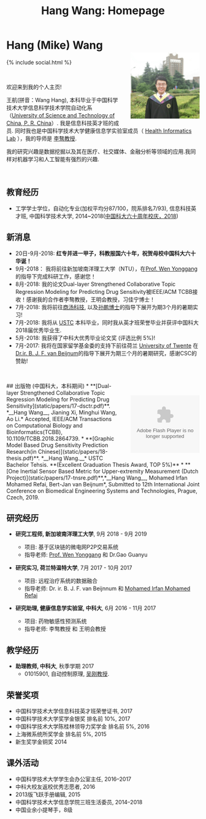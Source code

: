 ﻿---
layout: default
section: chinese
title: "Hang Wang: Homepage"
---
<img src="static/info/profile2.jpg" class="img-thumbnail" width="180px" style="float:right; margin-left:30px; margin-top:35px; margin-bottom:10px;">

# Hang (Mike) Wang
{% include social.html %}

&nbsp;

欢迎来到我的个人主页! 

王航(拼音：Wang Hang), 本科毕业于中国科学技术大学信息科学技术学院自动化系（[University of Science and Technology of China, P. R. China](http://www.ustc.edu.cn/)）. 我是信息科技英才班的成员. 同时我也是中国科学技术大学健康信息学实验室成员（ [Health Informatics Lab](http://bioinformatics.ustc.edu.cn/) ），我的导师是 [李骜教授](http://bioinformatics.ustc.edu.cn/teams.html).

我的研究兴趣是数据挖掘以及其在医疗、社交媒体、金融分析等领域的应用.我同样对机器学习和人工智能有强烈的兴趣.

&nbsp;

## 教育经历
  *  工学学士学位，自动化专业(加权平均分87/100，院系排名7/93), 信息科技英才班, 中国科学技术大学, 2014~2018([中国科大六十周年校庆，2018](http://xq.ustc.edu.cn))

## 新消息
  * 20日-9月-2018: __红专并进一甲子，科教报国六十年，祝贺母校中国科大六十华诞！__
  * 9月-2018： 我将前往新加坡南洋理工大学（NTU），在[Prof. Wen Yonggang](http://www.ntu.edu.sg/home/ygwen/)的指导下完成科研工作，感谢您！
  * 8月-2018:  我的论文Dual-layer Strengthened Collaborative Topic Regression Modeling for Predicting Drug Sensitivity被IEEE/ACM TCBB接收！感谢我的合作者李骜教授，王明会教授，习佳宁博士！
  * 7月-2018:  我将前往[商汤科技](https://www.sensetime.com), 以及[孙鹏博士](https://www.linkedin.com/in/sunpengsdu/)的指导下展开为期3个月的暑期实习!
  * 7月-2018:  我将从 [USTC](http://www.ustc.edu.cn/) 本科毕业，同时我从英才班荣誉毕业并获评中国科大2018届优秀毕业生.
  * 5月-2018:  我获得了中科大优秀毕业论文奖 (评选比例 5%)!
  * 7月-2017:  我将在国家留学基金委的支持下前往荷兰 [University of Twente](https://www.utwente.nl/en/) 在 [Dr.ir. B. J. F. van Beijnum](https://www.utwente.nl/en/eemcs/bss/people/staff/bert_jan_vanbeijnum/%20)的指导下展开为期三个月的暑期研究，感谢CSC的赞助!

&nbsp;
<object classid="clsid:D27CDB6E-AE6D-11cf-96B8-444553540000" 
codebase="http://download.macromedia.com/pub/shockwave/cabs/flash/swflash.cab#version=9,0,16,0" width="180px">
<param name="movie" value="static/info/motion1.swf"> 
<param name="quality" value="high"> 
<param name="play" value="true"> 
<param name="LOOP" value="true"> 
<embed src="static/info/motion3.swf" width="180px" style="float:right; margin-left:30px; margin-top:35px; margin-bottom:10px;" play="true" loop="true" quality="high" pluginspage="http://www.macromedia.com/go/getflashplayer" type="application/x-shockwave-flash"> 
</object> 
## 出版物 (中国科大，本科期间)
  * **[Dual-layer Strengthened Collaborative Topic Regression Modeling for Predicting Drug Sensitivity](static/papers/17-dsctr.pdf)**. *__Hang Wang__, Jianing Xi, Minghui Wang, Ao Li.* Accepted, IEEE/ACM Transactions on Computational Biology and Bioinformatics(TCBB), 10.1109/TCBB.2018.2864739.	
  * **[Graphic Model Based Drug Sensitivity Prediction Research(in Chinese)](static/papers/18-thesis.pdf)**. *__Hang Wang.__* USTC Bachelor Tehsis. **(Excellent Graduation Thesis Award, TOP 5%)**
   * **[One Inertial Sensor Based Metric for Upper-extremity Measurement (Dutch Project)](static/papers/17-tnsre.pdf)**,*__Hang Wang__, Mohamed Irfan Mohamed Refai, Bert-Jan van Beijnum*, Submitted to 12th International Joint Conference on Biomedical Engineering Systems and Technologies,  Prague, Czech, 2019.

## 研究经历
  * **研究工程师, 新加坡南洋理工大学**, 9月 2018 - 9月 2019
	* 项目: 基于区块链的微电网P2P交易系统
	* 指导老师: [Prof. Wen Yonggang](http://www.ntu.edu.sg/home/ygwen/) 和 Dr.Gao Guanyu
	
  * **研究实习, 荷兰特温特大学**, 7月 2017 - 10月 2017
	* 项目: 远程治疗系统的数据融合
	* 指导老师:  Dr. ir. B. J. F. van Beijnnum 和 [Mohamed Irfan Mohamed Refai](https://www.linkedin.com/in/mrmirfan/)

  * **研究助理, 健康信息学实验室, 中科大**, 6月 2016 - 11月 2017
    * 项目: 药物敏感性预测系统
    * 指导老师:  李骜教授 和 王明会教授



## 教学经历
  * **助理教师, 中科大**, 秋季学期 2017
    * 01015901, 自动控制原理, [吴刚教授](http://iia.ustc.edu.cn/iia/?p=33).


## 荣誉奖项
 * 中国科学技术大学信息科技英才班荣誉证书, 2017
 * 中国科学技术大学奖学金银奖 排名前 10%, 2017
 * 中国科学技术大学陈桂林领导力奖学金 排名前 5%, 2016
 * 上海微系统所奖学金 排名前 5%, 2015
 * 新生奖学金铜奖 2014


## 课外活动
 * 中国科学技术大学学生会办公室主任, 2016–2017
 * 中科大校友返校优秀志愿者, 2016
 * 2013版飞跃手册编辑, 2015
 * 中国科学技术大学信息学院三班生活委员, 2014–2018
 * 中国业余小提琴手，8级
